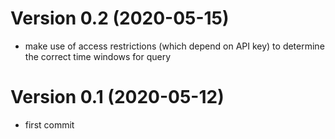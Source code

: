 # Version 0.2 (2020-05-15)

* make use of access restrictions (which depend on API key) to determine the correct time windows for query


# Version 0.1 (2020-05-12)

* first commit